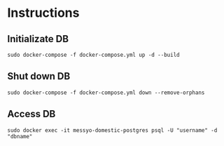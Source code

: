 # Instructions

## Initializate DB

```
sudo docker-compose -f docker-compose.yml up -d --build
```

## Shut down DB

```
sudo docker-compose -f docker-compose.yml down --remove-orphans
```

## Access DB
```
sudo docker exec -it messyo-domestic-postgres psql -U "username" -d "dbname"
```